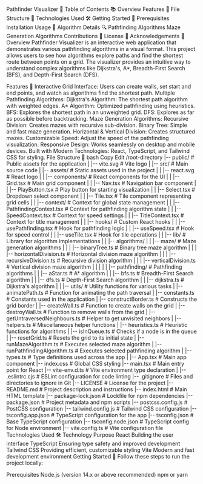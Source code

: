 Pathfinder Visualizer 🚀
Table of Contents 📚
Overview
Features 🌟
File Structure 📁
Technologies Used 🛠️
Getting Started 🚀
Prerequisites
Installation
Usage 📘
Algorithm Details 🔍
Pathfinding Algorithms
Maze Generation Algorithms
Contributions 🤝
License 📄
Acknowledgements 🙏
Overview
Pathfinder Visualizer is an interactive web application that demonstrates various pathfinding algorithms in a visual format. This project allows users to see how algorithms explore paths and find the shortest route between points on a grid. The visualizer provides an intuitive way to understand complex algorithms like Dijkstra's, A*, Breadth-First Search (BFS), and Depth-First Search (DFS).

Features 🌟
Interactive Grid Interface: Users can create walls, set start and end points, and watch as algorithms find the shortest path.
Multiple Pathfinding Algorithms:
Dijkstra's Algorithm: The shortest path algorithm with weighted edges.
A* Algorithm: Optimized pathfinding using heuristics.
BFS: Explores the shortest path in an unweighted grid.
DFS: Explores as far as possible before backtracking.
Maze Generation Algorithms:
Recursive Division: Creates mazes with recursive sub-division.
Binary Tree: Simple and fast maze generation.
Horizontal & Vertical Division: Creates structured mazes.
Customizable Speed: Adjust the speed of the pathfinding visualization.
Responsive Design: Works seamlessly on desktop and mobile devices.
Built with Modern Technologies: React, TypeScript, and Tailwind CSS for styling.
File Structure 📁
bash
Copy
Edit
/root-directory
|-- public/                       # Public assets for the application
|   |-- vite.svg                  # Vite logo
|
|-- src/                          # Main source code
|   |-- assets/                   # Static assets used in the project
|   |   |-- react.svg             # React logo
|
|   |-- components/               # React components for the UI
|   |   |-- Grid.tsx              # Main grid component
|   |   |-- Nav.tsx               # Navigation bar component
|   |   |-- PlayButton.tsx        # Play button for starting visualization
|   |   |-- Select.tsx            # Dropdown select component
|   |   |-- Tile.tsx              # Tile component representing grid cells
|
|   |-- context/                  # Context for global state management
|   |   |-- PathfindingContext.tsx # Context for pathfinding algorithm state
|   |   |-- SpeedContext.tsx      # Context for speed settings
|   |   |-- TitleContext.tsx      # Context for title management
|
|   |-- hooks/                    # Custom React hooks
|   |   |-- usePathfinding.tsx    # Hook for pathfinding logic
|   |   |-- useSpeed.tsx          # Hook for speed control
|   |   |-- useTile.tsx           # Hook for tile operations
|
|   |-- lib/                      # Library for algorithm implementations
|   |   |-- algorithms/
|   |       |-- maze/             # Maze generation algorithms
|   |       |   |-- binaryTree.ts             # Binary tree maze algorithm
|   |       |   |-- horizontalDivision.ts     # Horizontal division maze algorithm
|   |       |   |-- recursiveDivision.ts      # Recursive division algorithm
|   |       |   |-- verticalDivision.ts       # Vertical division maze algorithm
|   |       |
|   |       |-- pathfinding/      # Pathfinding algorithms
|   |           |-- aStar.ts      # A* algorithm
|   |           |-- bfs.ts        # Breadth-First Search algorithm
|   |           |-- dfs.ts        # Depth-First Search algorithm
|   |           |-- dijkstra.ts   # Dijkstra's algorithm
|
|   |-- utils/                    # Utility functions for various tasks
|       |-- animatePath.ts        # Function for animating the path traversal
|       |-- constants.ts          # Constants used in the application
|       |-- constructBorder.ts    # Constructs the grid border
|       |-- createWall.ts         # Function to create walls on the grid
|       |-- destroyWall.ts        # Function to remove walls from the grid
|       |-- getUntraversedNeighbours.ts # Helper to get unvisited neighbors
|       |-- helpers.ts            # Miscellaneous helper functions
|       |-- heuristics.ts         # Heuristic functions for algorithms
|       |-- isInQueue.ts          # Checks if a node is in the queue
|       |-- resetGrid.ts          # Resets the grid to its initial state
|       |-- runMazeAlgorithm.ts   # Executes selected maze algorithm
|       |-- runPathfindingAlgorithm.ts # Executes selected pathfinding algorithm
|       |-- types.ts              # Type definitions used across the app
|
|-- App.tsx                       # Main app component
|-- index.css                     # Global CSS styling
|-- main.tsx                      # Main entry point for React
|-- vite-env.d.ts                 # Vite environment type declaration
|
|-- .eslintrc.cjs                 # ESLint configuration for code linting
|-- .gitignore                    # Files and directories to ignore in Git
|-- LICENSE                       # License for the project
|-- README.md                     # Project description and instructions
|-- index.html                    # Main HTML template
|-- package-lock.json             # Lockfile for npm dependencies
|-- package.json                  # Project metadata and npm scripts
|-- postcss.config.js             # PostCSS configuration
|-- tailwind.config.js            # Tailwind CSS configuration
|-- tsconfig.app.json             # TypeScript configuration for the app
|-- tsconfig.json                 # Base TypeScript configuration
|-- tsconfig.node.json            # TypeScript config for Node environment
|-- vite.config.ts                # Vite configuration file
Technologies Used 🛠️
Technology	Purpose
React	Building the user interface
TypeScript	Ensuring type safety and improved development
Tailwind CSS	Providing efficient, customizable styling
Vite	Modern and fast development environment
Getting Started 🚀
Follow these steps to run the project locally:

Prerequisites
Node.js (version 14.x or above recommended)
npm or yarn